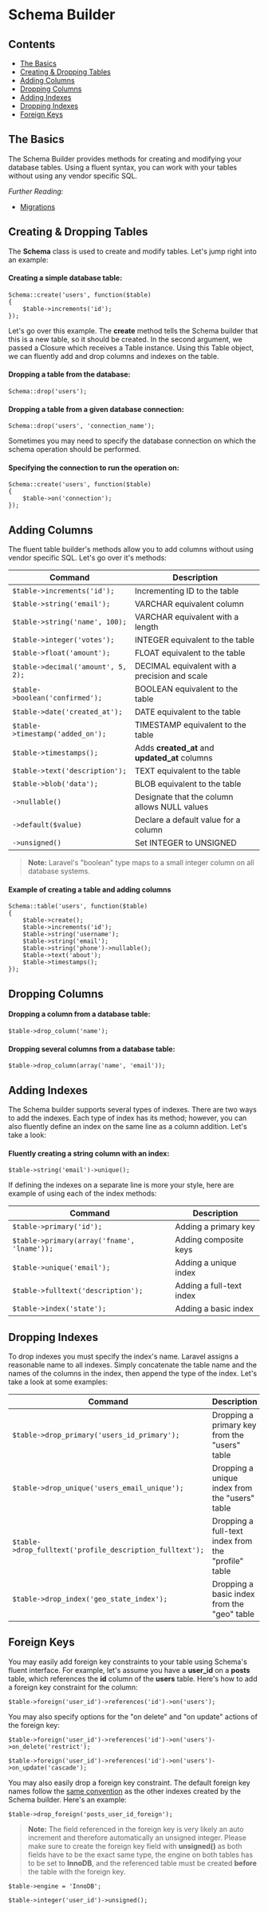 # Schema Builder

## Contents

- [The Basics](#the-basics)
- [Creating & Dropping Tables](#creating-dropping-tables)
- [Adding Columns](#adding-columns)
- [Dropping Columns](#dropping-columns)
- [Adding Indexes](#adding-indexes)
- [Dropping Indexes](#dropping-indexes)
- [Foreign Keys](#foreign-keys)

<a name="the-basics"></a>
## The Basics

The Schema Builder provides methods for creating and modifying your database tables. Using a fluent syntax, you can work with your tables without using any vendor specific SQL.

*Further Reading:*

- [Migrations](/docs/database/migrations)

<a name="creating-dropping-tables"></a>
## Creating & Dropping Tables

The **Schema** class is used to create and modify tables. Let's jump right into an example:

#### Creating a simple database table:

	Schema::create('users', function($table)
	{
		$table->increments('id');
	});

Let's go over this example. The **create** method tells the Schema builder that this is a new table, so it should be created. In the second argument, we passed a Closure which receives a Table instance. Using this Table object, we can fluently add and drop columns and indexes on the table.

#### Dropping a table from the database:

	Schema::drop('users');

#### Dropping a table from a given database connection:

	Schema::drop('users', 'connection_name');

Sometimes you may need to specify the database connection on which the schema operation should be performed.

#### Specifying the connection to run the operation on:

	Schema::create('users', function($table)
	{
		$table->on('connection');
	});

<a name="adding-columns"></a>
## Adding Columns

The fluent table builder's methods allow you to add columns without using vendor specific SQL. Let's go over it's methods:

Command	| Description
------------- | -------------
`$table->increments('id');`	|	Incrementing ID to the table
`$table->string('email');`	|	VARCHAR equivalent column
`$table->string('name', 100);`	|	VARCHAR equivalent with a length
`$table->integer('votes');`	|	INTEGER equivalent to the table
`$table->float('amount');`	|	FLOAT equivalent to the table
`$table->decimal('amount', 5, 2);`	|	DECIMAL equivalent with a precision and scale
`$table->boolean('confirmed');`	|	BOOLEAN equivalent to the table
`$table->date('created_at');`	|	DATE equivalent to the table
`$table->timestamp('added_on');`	|	TIMESTAMP equivalent to the table
`$table->timestamps();`	|	Adds **created\_at** and **updated\_at** columns
`$table->text('description');`	|	TEXT equivalent to the table
`$table->blob('data');`	|	BLOB equivalent to the table
`->nullable()`	|	Designate that the column allows NULL values
`->default($value)`	|	Declare a default value for a column
`->unsigned()`	|	Set INTEGER to UNSIGNED

> **Note:** Laravel's "boolean" type maps to a small integer column on all database systems.

#### Example of creating a table and adding columns

	Schema::table('users', function($table)
	{
		$table->create();
		$table->increments('id');
		$table->string('username');
		$table->string('email');
		$table->string('phone')->nullable();
		$table->text('about');
		$table->timestamps();
	});

<a name="dropping-columns"></a>
## Dropping Columns

#### Dropping a column from a database table:

	$table->drop_column('name');

#### Dropping several columns from a database table:

	$table->drop_column(array('name', 'email'));

<a name="adding-indexes"></a>
## Adding Indexes

The Schema builder supports several types of indexes. There are two ways to add the indexes. Each type of index has its method; however, you can also fluently define an index on the same line as a column addition. Let's take a look:

#### Fluently creating a string column with an index:

	$table->string('email')->unique();

If defining the indexes on a separate line is more your style, here are example of using each of the index methods:

Command	| Description
------------- | -------------
`$table->primary('id');`	|	Adding a primary key
`$table->primary(array('fname', 'lname'));`	|	Adding composite keys
`$table->unique('email');`	|	Adding a unique index
`$table->fulltext('description');`	|	Adding a full-text index
`$table->index('state');`	|	Adding a basic index

<a name="dropping-indexes"></a>
## Dropping Indexes

To drop indexes you must specify the index's name. Laravel assigns a reasonable name to all indexes. Simply concatenate the table name and the names of the columns in the index, then append the type of the index. Let's take a look at some examples:

Command	| Description
------------- | -------------
`$table->drop_primary('users_id_primary');`	|	Dropping a primary key from the "users" table
`$table->drop_unique('users_email_unique');`	|	Dropping a unique index from the "users" table
`$table->drop_fulltext('profile_description_fulltext');`	|	Dropping a full-text index from the "profile" table
`$table->drop_index('geo_state_index');`	|	Dropping a basic index from the "geo" table

<a name="foreign-keys"></a>
## Foreign Keys

You may easily add foreign key constraints to your table using Schema's fluent interface. For example, let's assume you have a **user_id** on a **posts** table, which references the **id** column of the **users** table. Here's how to add a foreign key constraint for the column:

	$table->foreign('user_id')->references('id')->on('users');

You may also specify options for the "on delete" and "on update" actions of the foreign key:

	$table->foreign('user_id')->references('id')->on('users')->on_delete('restrict');

	$table->foreign('user_id')->references('id')->on('users')->on_update('cascade');

You may also easily drop a foreign key constraint. The default foreign key names follow the [same convention](#dropping-indexes) as the other indexes created by the Schema builder. Here's an example:

	$table->drop_foreign('posts_user_id_foreign');

> **Note:** The field referenced in the foreign key is very likely an auto increment and therefore automatically an unsigned integer. Please make sure to create the foreign key field with **unsigned()** as both fields have to be the exact same type, the engine on both tables has to be set to **InnoDB**, and the referenced table must be created **before** the table with the foreign key.

	$table->engine = 'InnoDB';

	$table->integer('user_id')->unsigned();